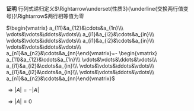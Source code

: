 **证明**
行列式递归定义$\Rightarrow\underset{性质3}{\underline{交换两行值变号}}\Rightarrow$两行相等值为零

$\begin{vmatrix}
a_{11}&a_{12}&\cdots&a_{1n}\\\ 
\vdots&\vdots&\ddots&\vdots\\\ 
a_{i1}&a_{i2}&\cdots&a_{in}\\\ 
\vdots&\vdots&\ddots&\vdots\\\ 
a_{i1}&a_{i2}&\cdots&a_{in}\\\ 
\vdots&\vdots&\ddots&\vdots\\\ 
a_{n1}&a_{n2}&\cdots&a_{nn}\end{vmatrix}=-
\begin{vmatrix}
a_{11}&a_{12}&\cdots&a_{1n}\\\ 
\vdots&\vdots&\ddots&\vdots\\\ 
a_{i1}&a_{i2}&\cdots&a_{in}\\\ 
\vdots&\vdots&\ddots&\vdots\\\ 
a_{i1}&a_{i2}&\cdots&a_{in}\\\ 
\vdots&\vdots&\ddots&\vdots\\\ 
a_{n1}&a_{n2}&\cdots&a_{nn}\end{vmatrix}$

$\Rightarrow |A|=-|A|$

$\Rightarrow |A|=0$
